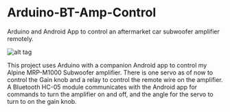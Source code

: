 # Arduino-BT-Amp-Control

Arduino and Android App to control an aftermarket car subwoofer amplifier remotely.

![alt tag](https://raw.githubusercontent.com/vjeeva/Arduino-BT-Amp-Control/ProjectInfo/OverallCircuit.png)

This project uses Arduino with a companion Android app to control my Alpine MRP-M1000 Subwoofer amplifier. There is one servo as of now to control the Gain knob and a relay to control the remote wire on the amplifier. A Bluetooth HC-05 module communicates with the Android app for commands to turn the amplifier on and off, and the angle for the servo to turn to on the gain knob.
